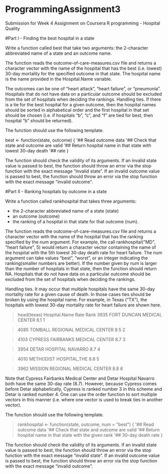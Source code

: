 # ProgrammingAssignment3
Submission for Week 4 Assignment on Coursera R programming - Hospital Quality

#Part I - Finding the best hospital in a state

Write a function called best that take two arguments: the 2-character abbreviated name of a state and an
outcome name. 

The function reads the outcome-of-care-measures.csv file and returns a character vector
with the name of the hospital that has the best (i.e. lowest) 30-day mortality for the specified outcome
in that state. The hospital name is the name provided in the Hospital.Name variable. 

The outcomes can be one of “heart attack”, “heart failure”, or “pneumonia”. Hospitals that do not have data on a particular outcome should be excluded from the set of hospitals when deciding the rankings.
Handling ties. If there is a tie for the best hospital for a given outcome, then the hospital names should
be sorted in alphabetical order and the first hospital in that set should be chosen (i.e. if hospitals “b”, “c”,
and “f” are tied for best, then hospital “b” should be returned).

The function should use the following template.

best <- function(state, outcome) {
 '## Read outcome data
 '## Check that state and outcome are valid
 '## Return hospital name in that state with lowest 30-day death
 '## rate
}

The function should check the validity of its arguments. If an invalid state value is passed to best, the
function should throw an error via the stop function with the exact message “invalid state”. If an invalid
outcome value is passed to best, the function should throw an error via the stop function with the exact
message “invalid outcome”.

#Part II - Ranking hospitals by outcome in a state

Write a function called rankhospital that takes three arguments: 
* the 2-character abbreviated name of a state (state)
* an outcome (outcome)
* the ranking of a hospital in that state for that outcome (num).

The function reads the outcome-of-care-measures.csv file and returns a character vector with the name
of the hospital that has the ranking specified by the num argument. For example, the call
rankhospital("MD", "heart failure", 5) would return a character vector containing the name of the hospital with the 5th lowest 30-day death rate for heart failure. The num argument can take values “best”, “worst”, or an integer indicating the ranking(smaller numbers are better). If the number given by num is larger than the number of hospitals in that state, then the function should return NA. Hospitals that do not have data on a particular outcome should
be excluded from the set of hospitals when deciding the rankings.

Handling ties. It may occur that multiple hospitals have the same 30-day mortality rate for a given cause
of death. In those cases ties should be broken by using the hospital name. For example, in Texas (“TX”),
the hospitals with lowest 30-day mortality rate for heart failure are shown here.

> head(texas)
>Hospital.Name Rate Rank
>3935 FORT DUNCAN MEDICAL CENTER 8.1 1

>4085 TOMBALL REGIONAL MEDICAL CENTER 8.5 2

>4103 CYPRESS FAIRBANKS MEDICAL CENTER 8.7 3

>3954 DETAR HOSPITAL NAVARRO 8.7 4

>4010 METHODIST HOSPITAL,THE 8.8 5

>3962 MISSION REGIONAL MEDICAL CENTER 8.8 6


Note that Cypress Fairbanks Medical Center and Detar Hospital Navarro both have the same 30-day rate
(8.7). However, because Cypress comes before Detar alphabetically, Cypress is ranked number 3 in this
scheme and Detar is ranked number 4. One can use the order function to sort multiple vectors in this
manner (i.e. where one vector is used to break ties in another vector).

The function should use the following template.

>rankhospital <- function(state, outcome, num = "best") {
>'## Read outcome data
>'## Check that state and outcome are valid
>'## Return hospital name in that state with the given rank
>'## 30-day death rate
>}

The function should check the validity of its arguments. If an invalid state value is passed to best, the
function should throw an error via the stop function with the exact message “invalid state”. If an invalid
outcome value is passed to best, the function should throw an error via the stop function with the exact
message “invalid outcome”.
